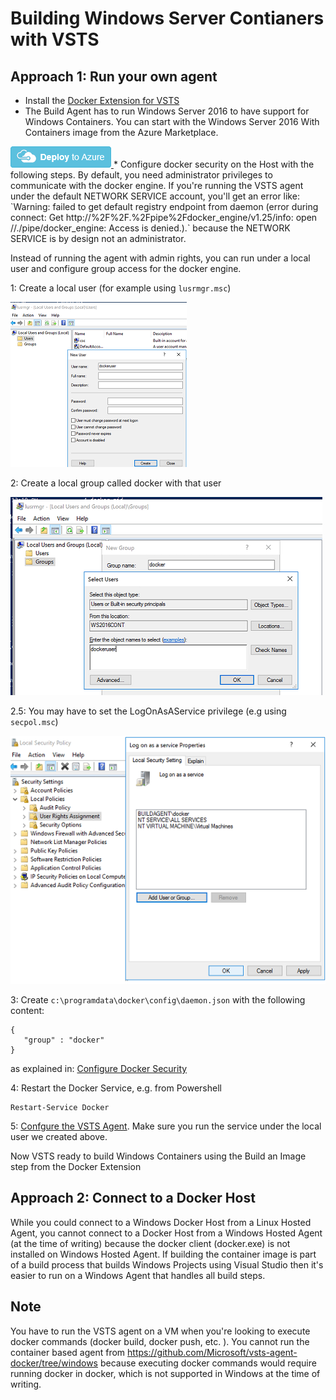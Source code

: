 # Building Windows Server Contianers with VSTS

## Approach 1: Run your own agent

* Install the [Docker Extension for VSTS](https://marketplace.visualstudio.com/items?itemName=ms-vscs-rm.docker) 
* The Build Agent has to run Windows Server 2016 to have support for Windows Containers. You can start with the Windows Server 2016 With Containers image from the Azure Marketplace. 
<a href="https://portal.azure.com/#create/Microsoft.Template/uri/https%3A%2F%2Fraw.githubusercontent.com%2Fxtophs%2Fvsts-building-windows-server-containers%2Fmaster%2Fscripts%2Fazuredeploy.json" target="_blank">
<img src="https://raw.githubusercontent.com/Azure/azure-quickstart-templates/master/1-CONTRIBUTION-GUIDE/images/deploytoazure.png"/>
</a>
*  Configure docker security on the Host with the following steps. By default, you need administrator privileges to communicate with the docker engine. 
If you're running the VSTS agent under the default NETWORK SERVICE account, you'll get an error like: `Warning: failed to get default registry endpoint from daemon (error during connect: Get http://%2F%2F.%2Fpipe%2Fdocker_engine/v1.25/info: open //./pipe/docker_engine: Access is denied.).` because the NETWORK SERVICE is by design not an administrator.

Instead of running the agent with admin rights, you can run under a local user and configure group access for the docker engine. 

1: Create a local user (for example using `lusrmgr.msc`)

![New User](images/newuser.png)

2: Create a local group called docker with that user

![New Group](images/newgroup.png)

2.5: You may have to set the LogOnAsAService privilege (e.g using `secpol.msc`)

![LogonPolicy](images/LogOnAsService.png)

3: Create `c:\programdata\docker\config\daemon.json` with the following content:

```
{
   "group" : "docker"
}
```
as explained in: [Configure Docker Security](https://docs.microsoft.com/en-us/virtualization/windowscontainers/manage-docker/configure-docker-daemon#configure-docker-on-the-docker-service) 

4: Restart the Docker Service, e.g. from Powershell
```
Restart-Service Docker
```
5: [Confgure the VSTS Agent](https://www.visualstudio.com/en-us/docs/build/actions/agents/v2-windows#download-and-configure-the-agent). Make sure you run the service under the local user we created above. 

Now VSTS ready to build Windows Containers using the Build an Image step from the Docker Extension

## Approach 2: Connect to a Docker Host
While you could connect to a Windows Docker Host from a Linux Hosted Agent, you cannot connect to a Docker Host from a Windows Hosted Agent (at the time of writing) because the docker client (docker.exe) is not installed on Windows Hosted Agent. If building the container image is part of a build process that builds Windows Projects using Visual Studio then it's easier to run on a Windows Agent that handles all build steps.

## Note
You have to run the VSTS agent on a VM when you're looking to execute docker commands (docker build, docker push, etc. ). You cannot run the container based agent from https://github.com/Microsoft/vsts-agent-docker/tree/windows because executing docker commands would require running docker in docker, which is not supported in Windows at the time of writing.

